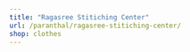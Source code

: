 ```yaml
---
title: "Ragasree Stitiching Center"
url: /paranthal/ragasree-stitiching-center/
shop: clothes
---
```

